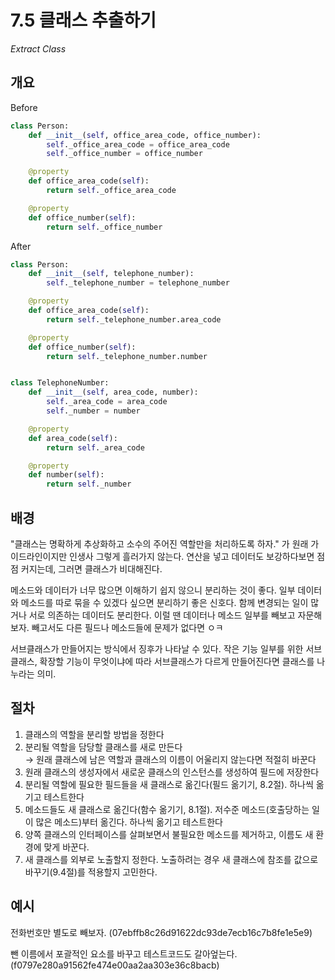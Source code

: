 # 7.5 클래스 추출하기

_Extract Class_

## 개요

Before

```python
class Person:
    def __init__(self, office_area_code, office_number):
        self._office_area_code = office_area_code
        self._office_number = office_number

    @property
    def office_area_code(self):
        return self._office_area_code

    @property
    def office_number(self):
        return self._office_number
```

After

```python
class Person:
    def __init__(self, telephone_number):
        self._telephone_number = telephone_number

    @property
    def office_area_code(self):
        return self._telephone_number.area_code

    @property
    def office_number(self):
        return self._telephone_number.number


class TelephoneNumber:
    def __init__(self, area_code, number):
        self._area_code = area_code
        self._number = number

    @property
    def area_code(self):
        return self._area_code

    @property
    def number(self):
        return self._number
```

## 배경

"클래스는 명확하게 추상화하고 소수의 주어진 역할만을 처리하도록 하자." 가 원래 가이드라인이지만 인생사 그렇게 흘러가지 않는다.
연산을 넣고 데이터도 보강하다보면 점점 커지는데, 그러면 클래스가 비대해진다.

메소드와 데이터가 너무 많으면 이해하기 쉽지 않으니 분리하는 것이 좋다.
일부 데이터와 메소드를 따로 묶을 수 있겠다 싶으면 분리하기 좋은 신호다.
함께 변경되는 일이 많거나 서로 의존하는 데이터도 분리한다.
이럴 땐 데이터나 메소드 일부를 빼보고 자문해보자. 빼고서도 다른 필드나 메소드들에 문제가 없다면 ㅇㅋ

서브클래스가 만들어지는 방식에서 징후가 나타날 수 있다. 작은 기능 일부를 위한 서브클래스, 확장할 기능이 무엇이냐에 따라 서브클래스가 다르게 만들어진다면 클래스를 나누라는 의미.

## 절차

1. 클래스의 역할을 분리할 방법을 정한다
2. 분리될 역할을 담당할 클래스를 새로 만든다 <br />
   → 원래 클래스에 남은 역할과 클래스의 이름이 어울리지 않는다면 적절히 바꾼다
3. 원래 클래스의 생성자에서 새로운 클래스의 인스턴스를 생성하여 필드에 저장한다
4. 분리될 역할에 필요한 필드들을 새 클래스로 옮긴다(필드 옮기기, 8.2절). 하나씩 옮기고 테스트한다
5. 메소드들도 새 클래스로 옮긴다(함수 옮기기, 8.1절). 저수준 메소드(호출당하는 일이 많은 메소드)부터 옮긴다. 하나씩 옮기고 테스트한다
6. 양쪽 클래스의 인터페이스를 살펴보면서 불필요한 메소드를 제거하고, 이름도 새 환경에 맞게 바꾼다.
7. 새 클래스를 외부로 노출할지 정한다. 노출하려는 경우 새 클래스에 참조를 값으로 바꾸기(9.4절)를 적용할지 고민한다.

## 예시

전화번호만 별도로 빼보자. (07ebffb8c26d91622dc93de7ecb16c7b8fe1e5e9)

뺀 이름에서 포괄적인 요소를 바꾸고 테스트코드도 갈아엎는다. (f0797e280a91562fe474e00aa2aa303e36c8bacb)
